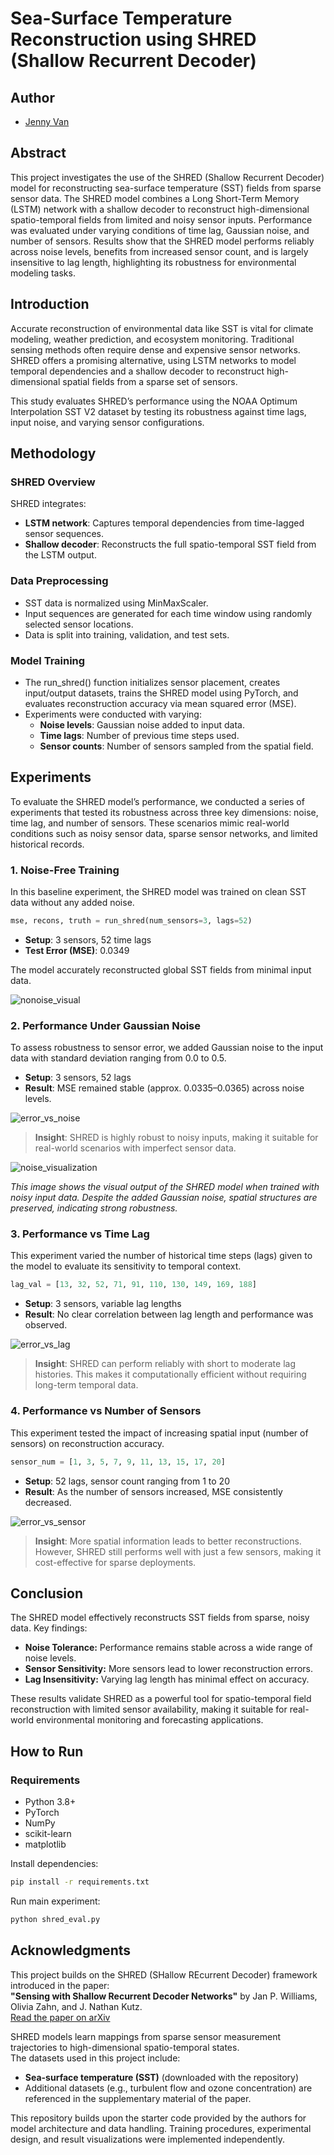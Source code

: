 
# Sea-Surface Temperature Reconstruction using SHRED (Shallow Recurrent Decoder)

## Author
- [Jenny Van](https://github.com/tuongv-1736461)

## Abstract

This project investigates the use of the SHRED (Shallow Recurrent Decoder) model for reconstructing sea-surface temperature (SST) fields from sparse sensor data. The SHRED model combines a Long Short-Term Memory (LSTM) network with a shallow decoder to reconstruct high-dimensional spatio-temporal fields from limited and noisy sensor inputs. Performance was evaluated under varying conditions of time lag, Gaussian noise, and number of sensors. Results show that the SHRED model performs reliably across noise levels, benefits from increased sensor count, and is largely insensitive to lag length, highlighting its robustness for environmental modeling tasks.

## Introduction

Accurate reconstruction of environmental data like SST is vital for climate modeling, weather prediction, and ecosystem monitoring. Traditional sensing methods often require dense and expensive sensor networks. SHRED offers a promising alternative, using LSTM networks to model temporal dependencies and a shallow decoder to reconstruct high-dimensional spatial fields from a sparse set of sensors.

This study evaluates SHRED’s performance using the NOAA Optimum Interpolation SST V2 dataset by testing its robustness against time lags, input noise, and varying sensor configurations.

## Methodology

### SHRED Overview

SHRED integrates:
- **LSTM network**: Captures temporal dependencies from time-lagged sensor sequences.
- **Shallow decoder**: Reconstructs the full spatio-temporal SST field from the LSTM output.

### Data Preprocessing

- SST data is normalized using MinMaxScaler.
- Input sequences are generated for each time window using randomly selected sensor locations.
- Data is split into training, validation, and test sets.

### Model Training

- The run_shred() function initializes sensor placement, creates input/output datasets, trains the SHRED model using PyTorch, and evaluates reconstruction accuracy via mean squared error (MSE).
- Experiments were conducted with varying:
  - **Noise levels**: Gaussian noise added to input data.
  - **Time lags**: Number of previous time steps used.
  - **Sensor counts**: Number of sensors sampled from the spatial field.

## Experiments

To evaluate the SHRED model’s performance, we conducted a series of experiments that tested its robustness across three key dimensions: noise, time lag, and number of sensors. These scenarios mimic real-world conditions such as noisy sensor data, sparse sensor networks, and limited historical records.

### 1. Noise-Free Training

In this baseline experiment, the SHRED model was trained on clean SST data without any added noise.

```python
mse, recons, truth = run_shred(num_sensors=3, lags=52)
```

- **Setup**: 3 sensors, 52 time lags  
- **Test Error (MSE)**: 0.0349

The model accurately reconstructed global SST fields from minimal input data.

![nonoise_visual](https://github.com/tuongv-1736461/Machine-Learning-projects/blob/main/ShallowRecurrentDecoderModel/nonoise_visual.png)

### 2. Performance Under Gaussian Noise

To assess robustness to sensor error, we added Gaussian noise to the input data with standard deviation ranging from 0.0 to 0.5.

- **Setup**: 3 sensors, 52 lags  
- **Result**: MSE remained stable (approx. 0.0335–0.0365) across noise levels.

![error_vs_noise](https://github.com/tuongv-1736461/Machine-Learning-projects/blob/main/ShallowRecurrentDecoderModel/error_vs_noise.png)

> **Insight**: SHRED is highly robust to noisy inputs, making it suitable for real-world scenarios with imperfect sensor data.

![noise_visualization](https://github.com/tuongv-1736461/Machine-Learning-projects/blob/main/ShallowRecurrentDecoderModel/noise_visualization.png)

*This image shows the visual output of the SHRED model when trained with noisy input data. Despite the added Gaussian noise, spatial structures are preserved, indicating strong robustness.*

### 3. Performance vs Time Lag

This experiment varied the number of historical time steps (lags) given to the model to evaluate its sensitivity to temporal context.

```python
lag_val = [13, 32, 52, 71, 91, 110, 130, 149, 169, 188]
```

- **Setup**: 3 sensors, variable lag lengths  
- **Result**: No clear correlation between lag length and performance was observed.

![error_vs_lag](https://github.com/tuongv-1736461/Machine-Learning-projects/blob/main/ShallowRecurrentDecoderModel/error_vs_lag.png)

> **Insight**: SHRED can perform reliably with short to moderate lag histories. This makes it computationally efficient without requiring long-term temporal data.

### 4. Performance vs Number of Sensors

This experiment tested the impact of increasing spatial input (number of sensors) on reconstruction accuracy.

```python
sensor_num = [1, 3, 5, 7, 9, 11, 13, 15, 17, 20]
```

- **Setup**: 52 lags, sensor count ranging from 1 to 20  
- **Result**: As the number of sensors increased, MSE consistently decreased.

![error_vs_sensor](https://github.com/tuongv-1736461/Machine-Learning-projects/blob/main/ShallowRecurrentDecoderModel/error_vs_sensor.png)

> **Insight**: More spatial information leads to better reconstructions. However, SHRED still performs well with just a few sensors, making it cost-effective for sparse deployments.


## Conclusion

The SHRED model effectively reconstructs SST fields from sparse, noisy data. Key findings:
- **Noise Tolerance:** Performance remains stable across a wide range of noise levels.
- **Sensor Sensitivity:** More sensors lead to lower reconstruction errors.
- **Lag Insensitivity:** Varying lag length has minimal effect on accuracy.

These results validate SHRED as a powerful tool for spatio-temporal field reconstruction with limited sensor availability, making it suitable for real-world environmental monitoring and forecasting applications.

## How to Run

### Requirements

- Python 3.8+
- PyTorch
- NumPy
- scikit-learn
- matplotlib

Install dependencies:
```bash
pip install -r requirements.txt
```

Run main experiment:
```bash
python shred_eval.py
```

## Acknowledgments

This project builds on the SHRED (SHallow REcurrent Decoder) framework introduced in the paper:  
**"Sensing with Shallow Recurrent Decoder Networks"** by Jan P. Williams, Olivia Zahn, and J. Nathan Kutz.  
[Read the paper on arXiv](https://arxiv.org/abs/2209.07550)

SHRED models learn mappings from sparse sensor measurement trajectories to high-dimensional spatio-temporal states.  
The datasets used in this project include:
- **Sea-surface temperature (SST)** (downloaded with the repository)
- Additional datasets (e.g., turbulent flow and ozone concentration) are referenced in the supplementary material of the paper.

This repository builds upon the starter code provided by the authors for model architecture and data handling. Training procedures, experimental design, and result visualizations were implemented independently.
